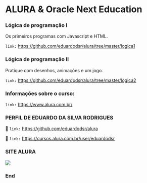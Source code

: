 # ALURA & Oracle Next Education

### Lógica de programação I 
Os primeiros programas com Javascript e HTML.

``` link: ```  https://github.com/eduardodsr/alura/tree/master/logica1

### Lógica de programação II
Pratique com desenhos, animações e um jogo.

``` link: ```  https://github.com/eduardodsr/alura/tree/master/logica2

### Informações sobre o curso:

``` link: ```  https://www.alura.com.br/

### PERFIL DE EDUARDO DA SILVA RODRIGUES

:bookmark_tabs: ``` link: ```  <https://github.com/eduardodsr/alura>

:page_with_curl: ``` link: ```   https://cursos.alura.com.br/user/eduardodsr

### SITE ALURA

![](https://github.com/eduardodsr/alura/blob/master/alura.png)

### End
